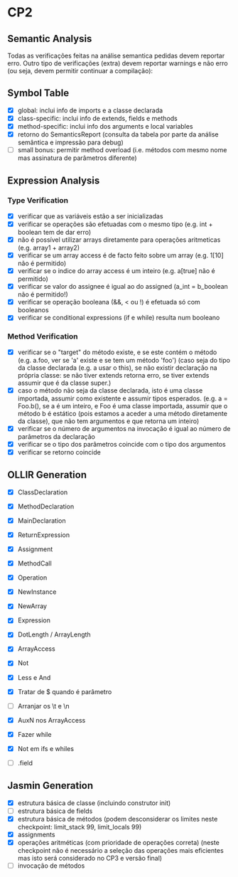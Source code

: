 # CP2

## Semantic Analysis

Todas as verificações feitas na análise semantica pedidas devem reportar erro. Outro tipo de verificações (extra) devem reportar warnings e não erro (ou seja, devem permitir continuar a compilação):

## Symbol Table

- [x] global: inclui info de imports e a classe declarada
- [x] class-specific: inclui info de extends, fields e methods
- [x] method-specific: inclui info dos arguments e local variables
- [x] retorno do SemanticsReport (consulta da tabela por parte da análise semântica e impressão para debug)
- [ ] small bonus: permitir method overload (i.e. métodos com mesmo nome mas assinatura de parâmetros diferente)

## Expression Analysis

### Type Verification

- [x] verificar que as variáveis estão a ser inicializadas
- [x] verificar se operações são efetuadas com o mesmo tipo (e.g. int + boolean tem de dar erro)
- [x] não é possível utilizar arrays diretamente para operações aritmeticas (e.g. array1 + array2)
- [x] verificar se um array access é de facto feito sobre um array (e.g. 1[10] não é permitido)
- [x] verificar se o indice do array access é um inteiro (e.g. a[true] não é permitido)
- [x] verificar se valor do assignee é igual ao do assigned (a_int = b_boolean não é permitido!)
- [x] verificar se operação booleana (&&, < ou !) é efetuada só com booleanos
- [x] verificar se conditional expressions (if e while) resulta num booleano

### Method Verification

- [x] verificar se o "target" do método existe, e se este contém o método (e.g. a.foo, ver se 'a' existe e se tem um método 'foo')
(caso seja do tipo da classe declarada (e.g. a usar o this), se não existir declaração na própria classe: se não tiver extends retorna erro, se tiver extends assumir que é da classe super.)
- [x] caso o método não seja da classe declarada, isto é uma classe importada, assumir como existente e assumir tipos esperados. (e.g. a = Foo.b(), se a é um inteiro, e Foo é uma classe importada, assumir que o método b é estático (pois estamos a aceder a uma método diretamente da classe), que não tem argumentos e que retorna um inteiro)
- [x] verificar se o número de argumentos na invocação é igual ao número de parâmetros da declaração
- [x] verificar se o tipo dos parâmetros coincide com o tipo dos argumentos
- [x] verificar se retorno coincide

## OLLIR Generation

- [x] ClassDeclaration
- [x] MethodDeclaration
- [x] MainDeclaration
- [x] ReturnExpression
- [x] Assignment
- [x] MethodCall
- [x] Operation
- [x] NewInstance
- [x] NewArray
- [x] Expression
- [x] DotLength / ArrayLength
- [x] ArrayAccess
- [x] Not
- [x] Less e And
- [x] Tratar de $ quando é parâmetro

- [ ] Arranjar os \t e \n
- [x] AuxN nos ArrayAccess
- [x] Fazer while
- [x] Not em ifs e whiles

- [ ] .field

## Jasmin Generation

- [x] estrutura básica de classe (incluindo construtor init)
- [ ] estrutura básica de fields
- [x] estrutura básica de métodos (podem desconsiderar os limites neste checkpoint: limit_stack 99, limit_locals 99)
- [x] assignments
- [x] operações aritméticas (com prioridade de operações correta) (neste checkpoint não é necessário a seleção das operações mais eficientes mas isto será considerado no CP3 e versão final)
- [ ] invocação de métodos